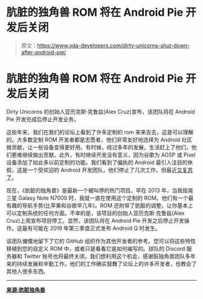 # 肮脏的独角兽 ROM 将在 Android Pie 开发后关闭

> 原文：<https://www.xda-developers.com/dirty-unicorns-shut-down-after-android-pie/>

# 肮脏的独角兽 ROM 将在 Android Pie 开发后关闭

Dirty Unicorns 的创始人亚历克斯·克鲁兹(Alex Cruz)宣布，该团队将在 Android Pie 开发完成后停止开发业务。

这些年来，我们在我们的论坛上看到了许多定制的 rom 来来去去，这是可以理解的。大多数定制 ROM 开发者都是志愿者，他们非常友好地选择为 Android 社区做贡献，让一些设备变得更好用。有时候，经过多年的发展，生活赶上了他们，他们更难继续做出贡献。此外，有时继续开发没有意义，因为谷歌为 AOSP 或 Pixel 设备添加了如此多以前定制的功能。我们看到了偏执的 Android 最引人注目的休假，这是一个受欢迎的 Android 开发团队，他们停止了几次工作，但最近[又复苏了](https://www.xda-developers.com/paranoid-android-android-pie-rom-xiaomi-poco-f1-xiaomi-mi-8-xiaomi-mi-6-xiaomi-mi-5-xiaomi-mi-mix-2s/)。

现在，《肮脏的独角兽》是最新一个被叫停的热门项目。早在 2013 年，当我摇晃三星 Galaxy Note N7000 时，我就一直在使用这个定制的 ROM。他们有一个最有趣的导航手势(比苹果和谷歌早几年)。ROM 还附带了肮脏的调整，让你基本上可以定制系统的任何方面。不幸的是，该项目的创始人亚历克斯·克鲁兹(Alex Cruz)上周宣布项目停工。显然，该团队将在 Android Pie 开发之后停止开发操作。这最有可能在 2019 年第三季度正式发布 Android Q 时发生。

该团队慷慨地留下了它的 GitHub 组织作为其他开发者的参考。您可以将这些特性移植到您的自定义 ROM 中，或者只是看看它是如何编写的。球队的 Discord 服务器和 Twitter 账号也将最终关闭。我们想利用这个机会，感谢脏独角兽团队多年来的持续发展和辛勤工作。他们的工作确实鼓舞了论坛上的许多开发者，也教会了其他人很多东西。

* * *

[**来源:肮脏独角兽**](https://dirtyunicorns.com/2019/03/15/weeklies-have-started-and-some-news/)